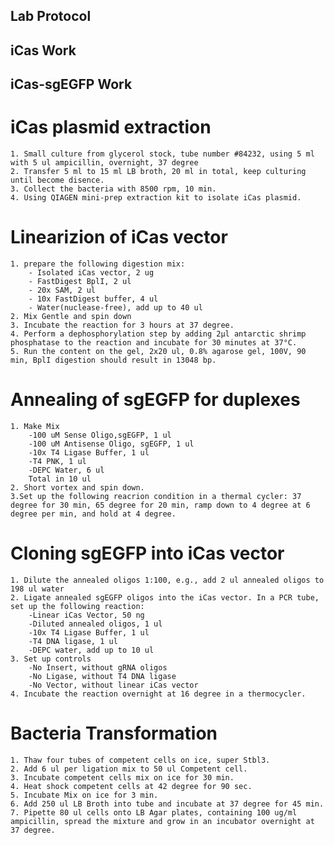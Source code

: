 Lab Protocol
----
iCas Work
----
iCas-sgEGFP Work
----

# iCas plasmid extraction
	1. Small culture from glycerol stock, tube number #84232, using 5 ml with 5 ul ampicillin, overnight, 37 degree
	2. Transfer 5 ml to 15 ml LB broth, 20 ml in total, keep culturing until become disence.
	3. Collect the bacteria with 8500 rpm, 10 min.
	4. Using QIAGEN mini-prep extraction kit to isolate iCas plasmid.

# Linearizion of iCas vector
	1. prepare the following digestion mix:
		- Isolated iCas vector, 2 ug
		- FastDigest BplI, 2 ul
		- 20x SAM, 2 ul
		- 10x FastDigest buffer, 4 ul
		- Water(nuclease-free), add up to 40 ul
	2. Mix Gentle and spin down
	3. Incubate the reaction for 3 hours at 37 degree.
	4. Perform a dephosphorylation step by adding 2µl antarctic shrimp phosphatase to the reaction and incubate for 30 minutes at 37°C.
	5. Run the content on the gel, 2x20 ul, 0.8% agarose gel, 100V, 90 min, BplI digestion should result in 13048 bp.

# Annealing of sgEGFP for duplexes
	1. Make Mix
		-100 uM Sense Oligo,sgEGFP, 1 ul
		-100 uM Antisense Oligo, sgEGFP, 1 ul
		-10x T4 Ligase Buffer, 1 ul
		-T4 PNK, 1 ul
		-DEPC Water, 6 ul
		Total in 10 ul
	2. Short vortex and spin down.
	3.Set up the following reacrion condition in a thermal cycler: 37 degree for 30 min, 65 degree for 20 min, ramp down to 4 degree at 6 degree per min, and hold at 4 degree.

# Cloning sgEGFP into iCas vector
	1. Dilute the annealed oligos 1:100, e.g., add 2 ul annealed oligos to 198 ul water
	2. Ligate annealed sgEGFP oligos into the iCas vector. In a PCR tube, set up the following reaction:
		-Linear iCas Vector, 50 ng
		-Diluted annealed oligos, 1 ul
		-10x T4 Ligase Buffer, 1 ul
		-T4 DNA ligase, 1 ul
		-DEPC water, add up to 10 ul
	3. Set up controls
		-No Insert, without gRNA oligos
		-No Ligase, without T4 DNA ligase
		-No Vector, without linear iCas vector
	4. Incubate the reaction overnight at 16 degree in a thermocycler.

# Bacteria Transformation
	1. Thaw four tubes of competent cells on ice, super Stbl3.
	2. Add 6 ul per ligation mix to 50 ul Competent cell.
	3. Incubate competent cells mix on ice for 30 min.
	4. Heat shock competent cells at 42 degree for 90 sec.
	5. Incubate Mix on ice for 3 min.
	6. Add 250 ul LB Broth into tube and incubate at 37 degree for 45 min.
	7. Pipette 80 ul cells onto LB Agar plates, containing 100 ug/ml ampicillin, spread the mixture and grow in an incubator overnight at 37 degree.


